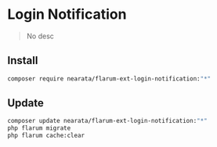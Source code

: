 # Login Notification

> No desc

## Install

```sh
composer require nearata/flarum-ext-login-notification:"*"
```

## Update

```sh
composer update nearata/flarum-ext-login-notification:"*"
php flarum migrate
php flarum cache:clear
```
